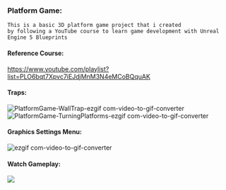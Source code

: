 ### Platform Game:

    This is a basic 3D platform game project that i created 
    by following a YouTube course to learn game development with Unreal Engine 5 Blueprints


#### Reference Course:
https://www.youtube.com/playlist?list=PLO6bqt7Xpvc7iEJdjMnM3N4eMCoBQquAK

#### Traps:
![PlatformGame-WallTrap-ezgif com-video-to-gif-converter](https://github.com/user-attachments/assets/29cb7f36-33e8-4395-aad3-93607a55d99a)
![PlatformGame-TurningPlatforms-ezgif com-video-to-gif-converter](https://github.com/user-attachments/assets/13099614-13b3-4c34-a3e2-cb7f7fff2606)

#### Graphics Settings Menu:
![ezgif com-video-to-gif-converter](https://github.com/user-attachments/assets/378a435c-cf78-460f-9c9c-46023b9476d2)

#### Watch Gameplay:
[<img src="https://i.hizliresim.com/kapo6gx.png">](https://www.youtube.com/watch?v=osmkHRePl0U "Watch in YouTube")
